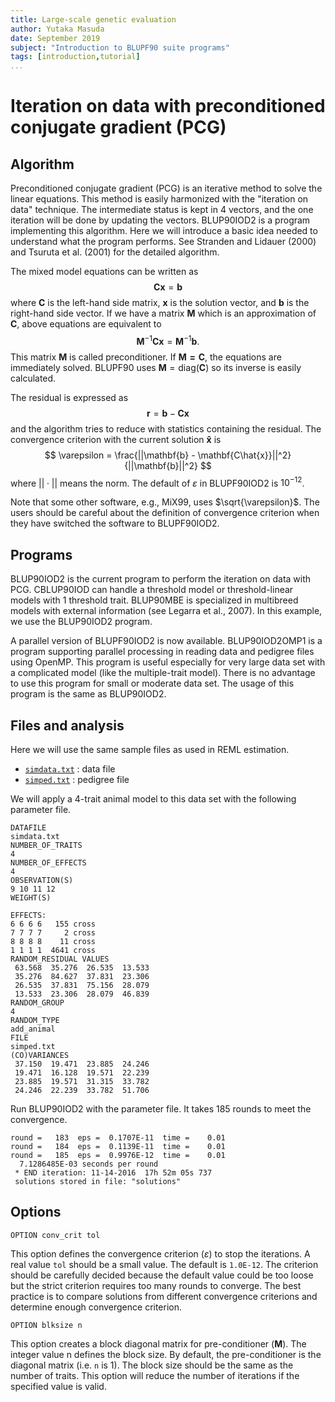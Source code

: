 ```yaml
---
title: Large-scale genetic evaluation
author: Yutaka Masuda
date: September 2019
subject: "Introduction to BLUPF90 suite programs"
tags: [introduction,tutorial]
...
```


Iteration on data with preconditioned conjugate gradient (PCG)
==============================================================

Algorithm
---------

Preconditioned conjugate gradient (PCG) is an iterative method to solve the linear equations. This
method is easily harmonized with the "iteration on data" technique. The intermediate status is kept in
4 vectors, and the one iteration will be done by updating the vectors. BLUP90IOD2 is a program
implementing this algorithm. Here we will introduce a basic idea needed to understand what the
program performs. See Stranden and Lidauer (2000) and Tsuruta et al. (2001) for the detailed algorithm.

The mixed model equations can be written as
$$
\mathbf{Cx} = \mathbf{b}
$$
where $\mathbf{C}$ is the left-hand side matrix, $\mathbf{x}$ is the solution vector, and $\mathbf{b}$ is the right-hand side vector. If
we have a matrix $\mathbf{M}$ which is an approximation of $\mathbf{C}$, above equations are equivalent to
$$
\mathbf{M}^{-1}\mathbf{Cx} = \mathbf{M}^{-1}\mathbf{b}.
$$
This matrix $\mathbf{M}$ is called preconditioner. If $\mathbf{M = C}$, the equations are immediately solved. BLUPF90
uses $\mathbf{M} = \mathrm{diag}(\mathbf{C})$ so its inverse is easily calculated.


The residual is expressed as
$$
\mathbf{r} = \mathbf{b} - \mathbf{Cx}
$$
and the algorithm tries to reduce with statistics containing the residual. The convergence criterion with the current solution $\mathbf{\hat{x}}$ is
$$
\varepsilon = \frac{||\mathbf{b} - \mathbf{C\hat{x}}||^2}{||\mathbf{b}||^2}
$$
where $||\cdot||$ means the norm.
The default of $\varepsilon$ in BLUPF90IOD2 is $10^{-12}$.

Note that some other software, e.g., MiX99, uses $\sqrt{\varepsilon}$.
The users should be careful about the definition of convergence criterion when they have switched the software to BLUPF90IOD2.


Programs
--------

BLUP90IOD2 is the current program to perform the iteration on data with PCG. CBLUP90IOD
can handle a threshold model or threshold-linear models with 1 threshold trait. BLUP90MBE is specialized in
multibreed models with external information (see Legarra et al., 2007). In this example, we use the
BLUP90IOD2 program.

A parallel version of BLUPF90IOD2 is now available. BLUP90IOD2OMP1 is a program supporting
parallel processing in reading data and pedigree files using OpenMP. This program is useful
especially for very large data set with a complicated model (like the multiple-trait model). There is
no advantage to use this program for small or moderate data set. The usage of this program is the
same as BLUP90IOD2.


Files and analysis
------------------

Here we will use the same sample files as used in REML estimation.

- [`simdata.txt`](https://github.com/Masuday/data/blob/master/tutorial/simdata.txt) : data file
- [`simped.txt`](https://github.com/Masuday/data/blob/master/tutorial/simped.txt) : pedigree file

We will apply a 4-trait animal model to this data set with the following parameter file.

~~~~~{language=blupf90 caption="iodparam1.txt"}
DATAFILE
simdata.txt
NUMBER_OF_TRAITS
4
NUMBER_OF_EFFECTS
4
OBSERVATION(S)
9 10 11 12
WEIGHT(S)

EFFECTS:
6 6 6 6   155 cross
7 7 7 7     2 cross
8 8 8 8    11 cross
1 1 1 1  4641 cross
RANDOM_RESIDUAL VALUES
 63.568  35.276  26.535  13.533
 35.276  84.627  37.831  23.306
 26.535  37.831  75.156  28.079
 13.533  23.306  28.079  46.839
RANDOM_GROUP
4
RANDOM_TYPE
add_animal
FILE
simped.txt
(CO)VARIANCES
 37.150  19.471  23.885  24.246
 19.471  16.128  19.571  22.239
 23.885  19.571  31.315  33.782
 24.246  22.239  33.782  51.706
~~~~~

Run BLUP90IOD2 with the parameter file. It takes 185 rounds to meet the convergence.

~~~~~{language=output}
round =   183  eps =  0.1707E-11  time =    0.01
round =   184  eps =  0.1139E-11  time =    0.01
round =   185  eps =  0.9976E-12  time =    0.01
  7.1286485E-03 seconds per round
 * END iteration: 11-14-2016  17h 52m 05s 737
 solutions stored in file: "solutions"
~~~~~

Options
-------

~~~~~{language=blupf90}
OPTION conv_crit tol
~~~~~

This option defines the convergence criterion ($\varepsilon$) to stop the iterations. A real value `tol` should
be a small value. The default is `1.0E-12`. The criterion should be carefully decided because
the default value could be too loose but the strict criterion requires too many rounds to converge.
The best practice is to compare solutions from different convergence criterions and determine
enough convergence criterion.

~~~~~{language=blupf90}
OPTION blksize n
~~~~~

This option creates a block diagonal matrix for pre-conditioner ($\mathbf{M}$). The integer value n defines
the block size. By default, the pre-conditioner is the diagonal matrix (i.e. `n` is 1). The block size
should be the same as the number of traits. This option will reduce the number of iterations
if the specified value is valid.
